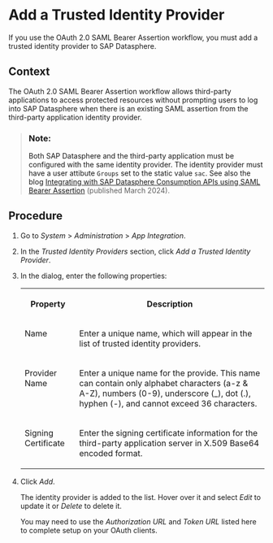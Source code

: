 <!-- loioea0688aef2f94b35ae34d930b3cb0c10 -->

# Add a Trusted Identity Provider

If you use the OAuth 2.0 SAML Bearer Assertion workflow, you must add a trusted identity provider to SAP Datasphere.



<a name="loioea0688aef2f94b35ae34d930b3cb0c10__context_ygg_5r5_bpb"/>

## Context

The OAuth 2.0 SAML Bearer Assertion workflow allows third-party applications to access protected resources without prompting users to log into SAP Datasphere when there is an existing SAML assertion from the third-party application identity provider.

> ### Note:  
> Both SAP Datasphere and the third-party application must be configured with the same identity provider. The identity provider must have a user attibute `Groups` set to the static value `sac`. See also the blog [Integrating with SAP Datasphere Consumption APIs using SAML Bearer Assertion](https://community.sap.com/t5/technology-blogs-by-sap/integrating-with-sap-datasphere-consumption-apis-using-saml-bearer/ba-p/13647905) \(published March 2024\).



<a name="loioea0688aef2f94b35ae34d930b3cb0c10__steps_zgg_5r5_bpb"/>

## Procedure

1.  Go to *System* \> *Administration* \> *App Integration*.

2.  In the *Trusted Identity Providers* section, click *Add a Trusted Identity Provider*.

3.  In the dialog, enter the following properties:


    <table>
    <tr>
    <th valign="top">

    Property
    
    </th>
    <th valign="top">

    Description
    
    </th>
    </tr>
    <tr>
    <td valign="top">
    
    Name
    
    </td>
    <td valign="top">
    
    Enter a unique name, which will appear in the list of trusted identity providers.
    
    </td>
    </tr>
    <tr>
    <td valign="top">
    
    Provider Name
    
    </td>
    <td valign="top">
    
    Enter a unique name for the provide. This name can contain only alphabet characters \(a-z & A-Z\), numbers \(0-9\), underscore \(\_\), dot \(.\), hyphen \(-\), and cannot exceed 36 characters.
    
    </td>
    </tr>
    <tr>
    <td valign="top">
    
    Signing Certificate
    
    </td>
    <td valign="top">
    
    Enter the signing certificate information for the third-party application server in X.509 Base64 encoded format.
    
    </td>
    </tr>
    </table>
    
4.  Click *Add*.

    The identity provider is added to the list. Hover over it and select *Edit* to update it or *Delete* to delete it.

    You may need to use the *Authorization URL* and *Token URL* listed here to complete setup on your OAuth clients.


